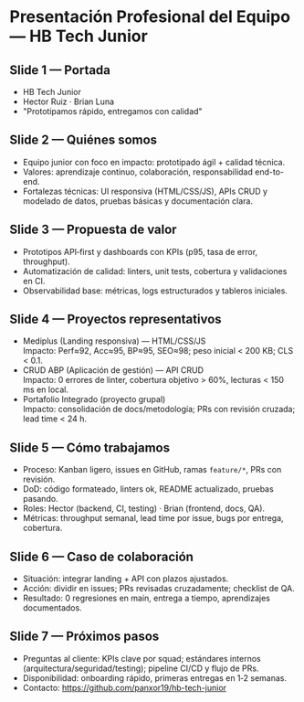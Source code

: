 # Presentación Profesional del Equipo — HB Tech Junior


## Slide 1 — Portada
- HB Tech Junior  
- Hector Ruiz · Brian Luna  
- "Prototipamos rápido, entregamos con calidad"

## Slide 2 — Quiénes somos
- Equipo junior con foco en impacto: prototipado ágil + calidad técnica.
- Valores: aprendizaje continuo, colaboración, responsabilidad end-to-end.
- Fortalezas técnicas: UI responsiva (HTML/CSS/JS), APIs CRUD y modelado de datos, pruebas básicas y documentación clara.

## Slide 3 — Propuesta de valor
- Prototipos API‑first y dashboards con KPIs (p95, tasa de error, throughput).
- Automatización de calidad: linters, unit tests, cobertura y validaciones en CI.
- Observabilidad base: métricas, logs estructurados y tableros iniciales.

## Slide 4 — Proyectos representativos
- Mediplus (Landing responsiva) — HTML/CSS/JS  
  Impacto: Perf≈92, Acc≈95, BP≈95, SEO≈98; peso inicial < 200 KB; CLS < 0.1.
- CRUD ABP (Aplicación de gestión) — API CRUD  
  Impacto: 0 errores de linter, cobertura objetivo > 60%, lecturas < 150 ms en local.
- Portafolio Integrado (proyecto grupal)  
  Impacto: consolidación de docs/metodología; PRs con revisión cruzada; lead time < 24 h.

## Slide 5 — Cómo trabajamos
- Proceso: Kanban ligero, issues en GitHub, ramas `feature/*`, PRs con revisión.
- DoD: código formateado, linters ok, README actualizado, pruebas pasando.
- Roles: Hector (backend, CI, testing) · Brian (frontend, docs, QA).
- Métricas: throughput semanal, lead time por issue, bugs por entrega, cobertura.

## Slide 6 — Caso de colaboración
- Situación: integrar landing + API con plazos ajustados.
- Acción: dividir en issues; PRs revisadas cruzadamente; checklist de QA.
- Resultado: 0 regresiones en main, entrega a tiempo, aprendizajes documentados.

## Slide 7 — Próximos pasos
- Preguntas al cliente: KPIs clave por squad; estándares internos (arquitectura/seguridad/testing); pipeline CI/CD y flujo de PRs.
- Disponibilidad: onboarding rápido, primeras entregas en 1‑2 semanas.
- Contacto: https://github.com/panxor19/hb-tech-junior
